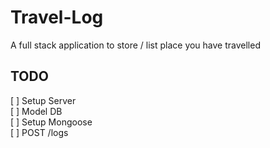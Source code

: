 # Travel-Log
A full stack application to store / list place you have travelled

## TODO
[ ] Setup Server<br />
[ ] Model DB<br />
[ ] Setup Mongoose<br />
[ ] POST /logs<br />
